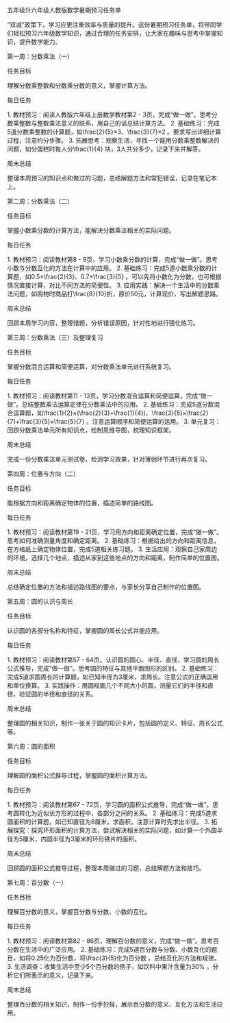 五年级升六年级人教版数学暑期预习任务单
 
“双减”政策下，学习应更注重效率与质量的提升。这份暑期预习任务单，将带同学们轻松预习六年级数学知识，通过合理的任务安排，让大家在趣味与思考中掌握知识，提升数学能力。
 
第一周：分数乘法（一）
 
任务目标
 
理解分数乘整数和分数乘分数的意义，掌握计算方法。
 
每日任务
 
1. 教材预习：阅读人教版六年级上册数学教材第2 - 3页，完成“做一做”。思考分数乘整数与整数乘法意义的联系，用自己的话总结计算方法。
2. 基础练习：完成5道分数乘整数的计算题，如\frac{2}{5}×3、\frac{3}{7}×2 。要求写出详细计算过程，注意约分步骤。
3. 拓展思考：观察生活，寻找一个能用分数乘整数解决的问题，如分蛋糕时每人分\frac{1}{4} 块，3人共分多少，记录下来并解答。
 
周末总结
 
整理本周预习的知识点和做过的习题，总结解题方法和常犯错误，记录在笔记本上。
 
第二周：分数乘法（二）
 
任务目标
 
掌握小数乘分数的计算方法，能解决分数乘法相关的实际问题。
 
每日任务
 
1. 教材预习：阅读教材第8 - 9页，学习小数乘分数的计算，完成“做一做”。思考小数与分数互化的方法在计算中的应用。
2. 基础练习：完成5道小数乘分数的计算题，如0.5×\frac{2}{3}、0.7×\frac{3}{5} 。可以先将小数化为分数，也可根据情况直接计算，对比不同方法的简便性。
3. 应用实践：解决一个生活中的分数乘法问题，如购物时商品打\frac{8}{10}折，原价50元，计算现价，写出解题思路。
 
周末总结
 
回顾本周学习内容，整理错题，分析错误原因，针对性地进行强化练习。
 
第三周：分数乘法（三）及整理复习
 
任务目标
 
掌握分数混合运算和简便运算，对分数乘法单元进行系统复习。
 
每日任务
 
1. 教材预习：阅读教材第11 - 13页，学习分数混合运算和简便运算，完成“做一做”。总结整数乘法运算定律在分数乘法中的应用。
2. 基础练习：完成5道分数混合运算题，如\frac{1}{2}×(\frac{2}{3}+\frac{1}{4})、\frac{3}{5}×\frac{2}{7}+\frac{3}{5}×\frac{5}{7} 。注意运算顺序和简便运算的运用。
3. 单元复习：回顾分数乘法单元所有知识点，绘制思维导图，梳理知识框架。
 
周末总结
 
完成一份分数乘法单元测试卷，检测学习效果，针对薄弱环节进行再次复习。
 
第四周：位置与方向（二）
 
任务目标
 
能根据方向和距离确定物体的位置，描述简单的路线图。
 
每日任务
 
1. 教材预习：阅读教材第19 - 21页，学习用方向和距离确定位置，完成“做一做”。思考如何准确测量角度和确定距离。
2. 基础练习：根据给出的方向和距离信息，在方格纸上确定物体位置，完成5道相关练习题。
3. 生活应用：观察自己家周边的环境，选择几个地点，描述从家到这些地点的方向和距离，制作简单的位置图。
 
周末总结
 
总结确定位置的方法和描述路线图的要点，与家长分享自己制作的位置图。
 
第五周：圆的认识与周长
 
任务目标
 
认识圆的各部分名称和特征，掌握圆的周长公式并能应用。
 
每日任务
 
1. 教材预习：阅读教材第57 - 64页，认识圆的圆心、半径、直径，学习圆的周长公式推导，完成“做一做”。思考圆的特征与其他平面图形的区别。
2. 基础练习：完成5道求圆周长的计算题，如已知半径为3厘米，求周长。注意公式的正确运用和单位换算。
3. 实践操作：用圆规画几个不同大小的圆，测量它们的半径和直径，验证圆的半径和直径的关系。
 
周末总结
 
整理圆的相关知识，制作一张关于圆的知识卡片，包括圆的定义、特征、周长公式等。
 
第六周：圆的面积
 
任务目标
 
理解圆的面积公式推导过程，掌握圆的面积计算方法。
 
每日任务
 
1. 教材预习：阅读教材第67 - 72页，学习圆的面积公式推导，完成“做一做”。思考圆转化为近似长方形的过程中，各部分之间的关系。
2. 基础练习：完成5道求圆面积的计算题，如已知直径为8厘米，求面积。注意计算时先求出半径。
3. 拓展探究：探究环形面积的计算方法，尝试解决相关的实际问题，如计算一个外圆半径为5厘米，内圆半径为3厘米的环形铁片的面积。
 
周末总结
 
回顾圆的面积公式推导过程，整理本周做过的习题，总结解题方法和技巧。
 
第七周：百分数（一）
 
任务目标
 
理解百分数的意义，掌握百分数与分数、小数的互化。
 
每日任务
 
1. 教材预习：阅读教材第82 - 86页，理解百分数的意义，完成“做一做”。思考百分数在生活中的广泛应用。
2. 基础练习：完成5道百分数与分数、小数互化的题目，如将0.25化为百分数，将\frac{3}{5}化为百分数 。总结互化的方法和规律。
3. 生活调查：收集生活中至少5个百分数的例子，如饮料中果汁含量为30% ，分析它们所表示的意义，记录下来。
 
周末总结
 
整理百分数的相关知识，制作一份手抄报，展示百分数的意义、互化方法和生活应用。